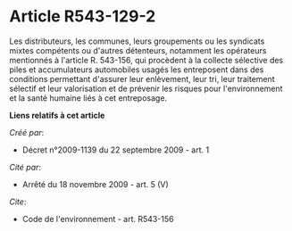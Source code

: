 # Article R543-129-2

Les distributeurs, les communes, leurs groupements ou les syndicats mixtes compétents ou d'autres détenteurs, notamment les
opérateurs mentionnés à l'article R. 543-156, qui procèdent à la collecte sélective des piles et accumulateurs automobiles
usagés les entreposent dans des conditions permettant d'assurer leur enlèvement, leur tri, leur traitement sélectif et leur
valorisation et de prévenir les risques pour l'environnement et la santé humaine liés à cet entreposage.

**Liens relatifs à cet article**

_Créé par_:

  - Décret n°2009-1139 du 22 septembre 2009 - art. 1

_Cité par_:

  - Arrêté du 18 novembre 2009 - art. 5 (V)

_Cite_:

  - Code de l'environnement - art. R543-156
